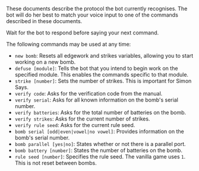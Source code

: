 These documents describe the protocol the bot currently recognises. The bot will do her best to match your voice input to one of the commands described in these documents.

Wait for the bot to respond before saying your next command.

The following commands may be used at any time:

  - `new bomb`: Resets all edgework and strikes variables, allowing you to start working on a new bomb.
  - `defuse [module]`: Tells the bot that you intend to begin work on the specified module. This enables the commands specific to that module.
  - `strike [number]`: Sets the number of strikes. This is important for Simon Says.
  - `verify code`: Asks for the verification code from the manual.
  - `verify serial`: Asks for all known information on the bomb's serial number.
  - `verify batteries`: Asks for the total number of batteries on the bomb.
  - `verify strikes`: Asks for the current number of strikes.
  - `verify rule seed`: Asks for the current rule seed.
  - `bomb serial [odd|even|vowel|no vowel]`: Provides information on the bomb's serial number.
  - `bomb parallel [yes|no]`: States whether or not there is a parallel port.
  - `bomb battery [number]`: States the number of batteries on the bomb.
  - `rule seed [number]`: Specifies the rule seed. The vanilla game uses `1`. This is not reset between bombs.
